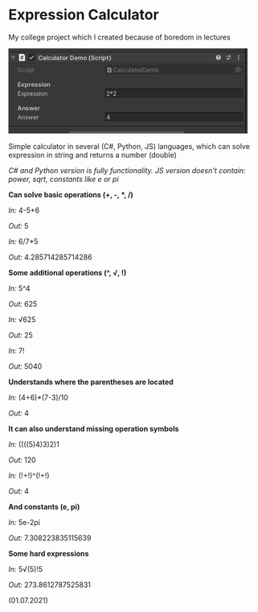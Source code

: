 # Expression Calculator

My college project which I created because of boredom in lectures

![screenshot.1003.png](screenshot.1003.png)

<P>
Simple calculator in several (C#, Python, JS) languages, which can solve expression in string and returns a number (double)

<I>C# and Python version is fully functionality. JS version doesn't contain: power, sqrt, constants like e or pi</I>

<B>Can solve basic operations (+, -, *, /)</B>

<I>In: </I>4-5+6

<I>Out: </I>5

<I>In: </I>6/7*5

<I>Out: </I>4.285714285714286

<B>Some additional operations (^, √, !)</B>

<I>In: </I>5^4

<I>Out: </I>625

<I>In: </I>√625

<I>Out: </I>25

<I>In: </I>7!

<I>Out: </I>5040

<B>Understands where the parentheses are located</B>

<I>In: </I>(4+6)*(7-3)/10

<I>Out: </I>4

<B>It can also understand missing operation symbols</B>

<I>In: </I>((((5)4)3)2)1

<I>Out: </I>120

<I>In: </I>(!+!)^(!+!)

<I>Out: </I>4

<B>And constants (e, pi)</B>

<I>In: </I>5e-2pi

<I>Out: </I>7.308223835115639

<B>Some hard expressions</B>

<I>In: </I>5√(5)!5

<I>Out: </I>273.8612787525831

(01.07.2021)
